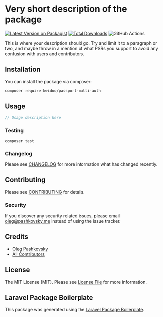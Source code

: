 # Very short description of the package

[![Latest Version on Packagist](https://img.shields.io/packagist/v/kwidoo/passport-multi-auth.svg?style=flat-square)](https://packagist.org/packages/kwidoo/passport-multi-auth)
[![Total Downloads](https://img.shields.io/packagist/dt/kwidoo/passport-multi-auth.svg?style=flat-square)](https://packagist.org/packages/kwidoo/passport-multi-auth)
![GitHub Actions](https://github.com/kwidoo/passport-multi-auth/actions/workflows/main.yml/badge.svg)

This is where your description should go. Try and limit it to a paragraph or two, and maybe throw in a mention of what PSRs you support to avoid any confusion with users and contributors.

## Installation

You can install the package via composer:

```bash
composer require kwidoo/passport-multi-auth
```

## Usage

```php
// Usage description here
```

### Testing

```bash
composer test
```

### Changelog

Please see [CHANGELOG](CHANGELOG.md) for more information what has changed recently.

## Contributing

Please see [CONTRIBUTING](CONTRIBUTING.md) for details.

### Security

If you discover any security related issues, please email oleg@pashkovsky.me instead of using the issue tracker.

## Credits

-   [Oleg Pashkovsky](https://github.com/kwidoo)
-   [All Contributors](../../contributors)

## License

The MIT License (MIT). Please see [License File](LICENSE.md) for more information.

## Laravel Package Boilerplate

This package was generated using the [Laravel Package Boilerplate](https://laravelpackageboilerplate.com).
